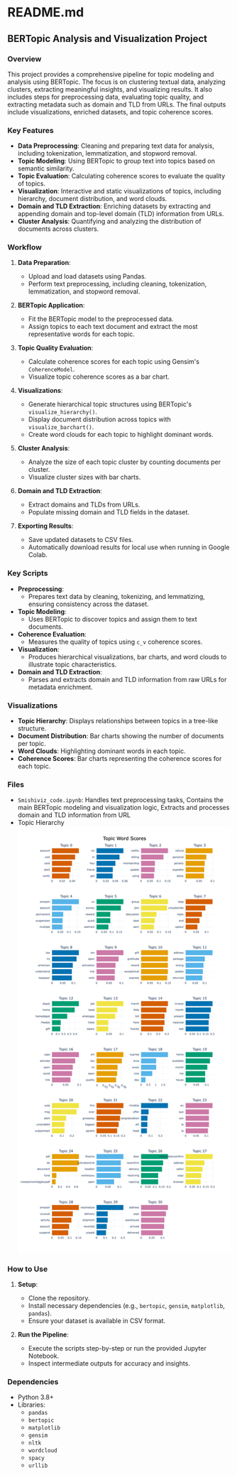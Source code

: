 
# README.md

## BERTopic Analysis and Visualization Project

### Overview
This project provides a comprehensive pipeline for topic modeling and analysis using BERTopic. The focus is on clustering textual data, analyzing clusters, extracting meaningful insights, and visualizing results. It also includes steps for preprocessing data, evaluating topic quality, and extracting metadata such as domain and TLD from URLs. The final outputs include visualizations, enriched datasets, and topic coherence scores.

### Key Features
- **Data Preprocessing**: Cleaning and preparing text data for analysis, including tokenization, lemmatization, and stopword removal.
- **Topic Modeling**: Using BERTopic to group text into topics based on semantic similarity.
- **Topic Evaluation**: Calculating coherence scores to evaluate the quality of topics.
- **Visualization**: Interactive and static visualizations of topics, including hierarchy, document distribution, and word clouds.
- **Domain and TLD Extraction**: Enriching datasets by extracting and appending domain and top-level domain (TLD) information from URLs.
- **Cluster Analysis**: Quantifying and analyzing the distribution of documents across clusters.

### Workflow
1. **Data Preparation**:
   - Upload and load datasets using Pandas.
   - Perform text preprocessing, including cleaning, tokenization, lemmatization, and stopword removal.

2. **BERTopic Application**:
   - Fit the BERTopic model to the preprocessed data.
   - Assign topics to each text document and extract the most representative words for each topic.

3. **Topic Quality Evaluation**:
   - Calculate coherence scores for each topic using Gensim's `CoherenceModel`.
   - Visualize topic coherence scores as a bar chart.

4. **Visualizations**:
   - Generate hierarchical topic structures using BERTopic's `visualize_hierarchy()`.
   - Display document distribution across topics with `visualize_barchart()`.
   - Create word clouds for each topic to highlight dominant words.

5. **Cluster Analysis**:
   - Analyze the size of each topic cluster by counting documents per cluster.
   - Visualize cluster sizes with bar charts.

6. **Domain and TLD Extraction**:
   - Extract domains and TLDs from URLs.
   - Populate missing domain and TLD fields in the dataset.

7. **Exporting Results**:
   - Save updated datasets to CSV files.
   - Automatically download results for local use when running in Google Colab.

### Key Scripts
- **Preprocessing**: 
  - Prepares text data by cleaning, tokenizing, and lemmatizing, ensuring consistency across the dataset.
- **Topic Modeling**: 
  - Uses BERTopic to discover topics and assign them to text documents.
- **Coherence Evaluation**: 
  - Measures the quality of topics using `c_v` coherence scores.
- **Visualization**: 
  - Produces hierarchical visualizations, bar charts, and word clouds to illustrate topic characteristics.
- **Domain and TLD Extraction**: 
  - Parses and extracts domain and TLD information from raw URLs for metadata enrichment.

### Visualizations
- **Topic Hierarchy**: Displays relationships between topics in a tree-like structure.
- **Document Distribution**: Bar charts showing the number of documents per topic.
- **Word Clouds**: Highlighting dominant words in each topic.
- **Coherence Scores**: Bar charts representing the coherence scores for each topic.

### Files
- `Smishiviz_code.ipynb`: Handles text preprocessing tasks, Contains the main BERTopic modeling and visualization logic, Extracts and processes domain and TLD information from URL
- Topic Hierarchy ![Topic Hierarchy](topic_hierarchy.png)


### How to Use
1. **Setup**:
   - Clone the repository.
   - Install necessary dependencies (e.g., `bertopic`, `gensim`, `matplotlib`, `pandas`).
   - Ensure your dataset is available in CSV format.

2. **Run the Pipeline**:
   - Execute the scripts step-by-step or run the provided Jupyter Notebook.
   - Inspect intermediate outputs for accuracy and insights.



### Dependencies
- Python 3.8+
- Libraries:
  - `pandas`
  - `bertopic`
  - `matplotlib`
  - `gensim`
  - `nltk`
  - `wordcloud`
  - `spacy`
  - `urllib`


